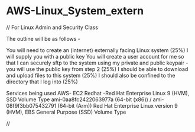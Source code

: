 # AWS-Linux_System_extern
//
For Linux Admin and Security Class

The outline will be as follows -

You will need to create an (internet) externally facing Linux system (25%)
I will supply you with a public key 
You will create a user account for me so that I can securely sftp to the system using my private and public keypair - you will use the public key from step 2 (25%)
I should be able to download and upload files to this system (25%)
I should also be confined to the directory that I log into (25%)

Services being used
AWS- EC2 
Redhat -Red Hat Enterprise Linux 9 (HVM), SSD Volume Type
  ami-0aa8fc2422063977a (64-bit (x86)) / ami-08f9f3bb075432791 (64-bit (Arm))
  Red Hat Enterprise Linux version 9 (HVM), EBS General Purpose (SSD) Volume Type


//
